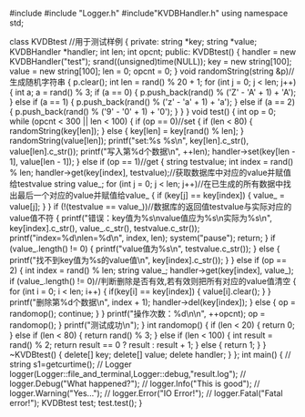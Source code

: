 #include <iostream>
#include "Logger.h"
#include"KVDBHandler.h"
using namespace std;

class KVDBtest //用于测试样例
{
private:
    string *key;
    string *value;
    KVDBHandler *handler;
    int len;
    int opcnt;
public:
    KVDBtest()
    {
        handler = new KVDBHandler("test");
        srand((unsigned)time(NULL));
        key = new string[100];
        value = new string[100];
        len = 0;
        opcnt = 0;
    }
    void randomString(string &p)//生成随机字符串
    {
        p.clear();
        int len = rand() % 20 + 1;
        for (int j = 0; j < len; j++)
        {
            int a;
            a = rand() % 3;
            if (a == 0)
            {
                p.push_back(rand() % ('Z' - 'A' + 1) + 'A');
            }
            else if (a == 1)
            {
                p.push_back(rand() % ('z' - 'a' + 1) + 'a');
            }
            else if (a == 2)
            {
                p.push_back(rand() % ('9' - '0' + 1) + '0');
            }
        }
    }
    void test()
    {
        int op = 0;
        while (opcnt < 300 || len < 100)
        {
            if (op == 0)//set
            {
                if (len < 80)
                {
                    randomString(key[len]);
                }
                else
                {
                    key[len] = key[rand() % len];
                }
                randomString(value[len]);
                printf("set:%s %s\n", key[len].c_str(), value[len].c_str());
                printf("写入第%d个数据\n", ++len);
                handler->set(key[len - 1], value[len - 1]);
            }
            else if (op == 1)//get
            {
                string testvalue;
                int index = rand() % len;
                handler->get(key[index], testvalue);//获取数据库中对应的value并赋值给testvalue
                string value_;
                for (int j = 0; j < len; j++)//在已生成的所有数据中找出最后一个对应的value并赋值给value_
                {
                    if (key[j] == key[index])
                    {
                        value_ = value[j];
                    }
                }
                if (!(testvalue == value_))//数据库的返回值testvalue与实际对应的value值不符
                {
                    printf("错误：key值为%s\nvalue值应为%s\n实际为%s\n", key[index].c_str(), value_.c_str(), testvalue.c_str());
                    printf("index=%d\nlen=%d\n", index, len);
                    system("pause");
                    return;
                }
                if (value_.length() != 0)
                {
                    printf("value值为%s\n", testvalue.c_str());
                }
                else
                {
                    printf("找不到key值为%s的value值\n", key[index].c_str());
                }
            }
            else if (op == 2)
            {
                int index = rand() % len;
                string value_;
                handler->get(key[index], value_);
                if (value_.length() != 0)//判断删除是否有效,若有效则把所有对应的value值清空
                {
                    for (int i = 0; i < len; i++)
                    {
                        if(key[i] == key[index])
                        {
                            value[i].clear();
                        }
                    }
                    printf("删除第%d个数据\n", index + 1);
                    handler->del(key[index]);
                }
                else
                {
                    op = randomop();
                    continue;
                }
            }
            printf("操作次数：%d\n\n", ++opcnt);
            op = randomop();
        }
        printf("测试成功\n");
    }
    int randomop()
    {
        if (len < 20)
        {
            return 0;
        }
        else if (len < 80)
        {
            return rand() % 3;
        }
        else if (len < 100)
        {
            int result = rand() % 2;
            return result == 0 ? result : result + 1;
        }
        else
        {
            return 1;
        }
    }
    ~KVDBtest()
    {
        delete[] key;
        delete[] value;
        delete handler;
    }
};
int main() {
//    string s1=getcurtime();
//    Logger logger(Logger::file_and_terminal,Logger::debug,"result.log");
//    logger.Debug("What happened?");
//    logger.Info("This is good");
//    logger.Warning("Yes...");
//    logger.Error("IO Error!");
//    logger.Fatal("Fatal error!");
    KVDBtest test;
    test.test();
}
